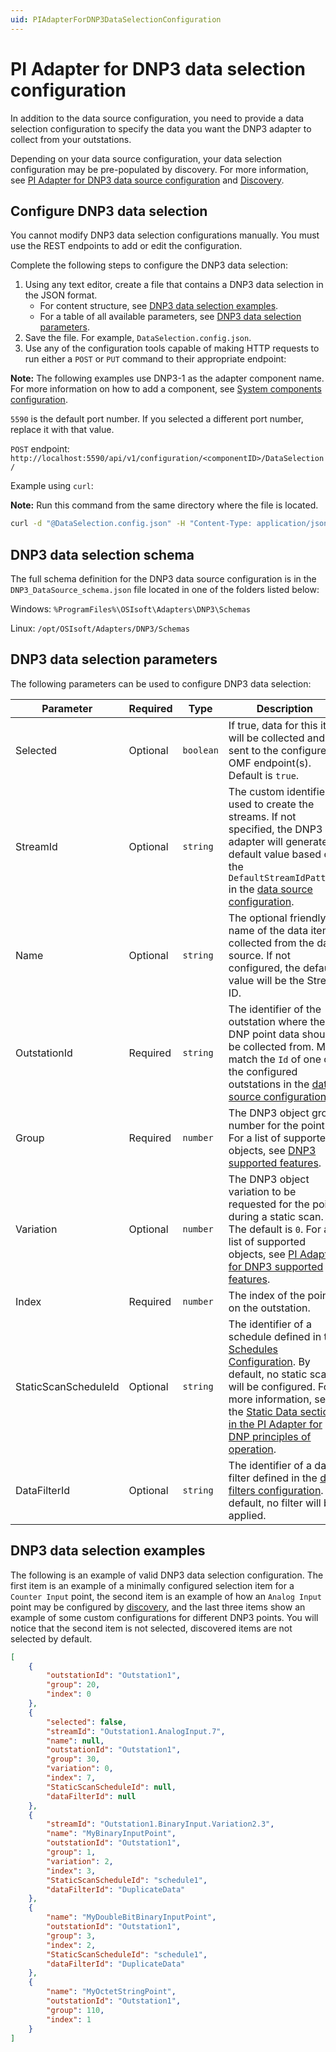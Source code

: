 ```yaml
---
uid: PIAdapterForDNP3DataSelectionConfiguration
---
```


# PI Adapter for DNP3 data selection configuration

In addition to the data source configuration, you need to provide a data selection configuration to specify the data you want the DNP3 adapter to collect from your outstations.

Depending on your data source configuration, your data selection configuration may be pre-populated by discovery. For more information, see [PI Adapter for DNP3 data source configuration](xref:PIAdapterForDNP3DataSourceConfiguration) and [Discovery](xref:PIAdapterForDNP3PrinciplesOfOperation#discovery).

## Configure DNP3 data selection

You cannot modify DNP3 data selection configurations manually. You must use the REST endpoints to add or edit the configuration.

Complete the following steps to configure the DNP3 data selection:

1. Using any text editor, create a file that contains a DNP3 data selection in the JSON format.
    - For content structure, see [DNP3 data selection examples](#dnp3-data-selection-examples).
    - For a table of all available parameters, see [DNP3 data selection parameters](#dnp3-data-selection-parameters).
1. Save the file. For example, `DataSelection.config.json`.
1. Use any of the configuration tools capable of making HTTP requests to run either a `POST` or `PUT` command to their appropriate endpoint:

**Note:** The following examples use DNP3-1 as the adapter component name. For more information on how to add a component, see [System components configuration](xref:SystemComponentsConfiguration).

`5590` is the default port number. If you selected a different port number, replace it with that value.

`POST` endpoint: `http://localhost:5590/api/v1/configuration/<componentID>/DataSelection/`

Example using `curl`:

**Note:** Run this command from the same directory where the file is located.

```bash 
curl -d "@DataSelection.config.json" -H "Content-Type: application/json" -X POST "http://localhost:5590/api/v1/configuration/DNP3-1/DataSelection"
```

## DNP3 data selection schema

The full schema definition for the DNP3 data source configuration is in the `DNP3_DataSource_schema.json` file located in one of the folders listed below:


Windows: `%ProgramFiles%\OSIsoft\Adapters\DNP3\Schemas`

Linux: `/opt/OSIsoft/Adapters/DNP3/Schemas`

## DNP3 data selection parameters

The following parameters can be used to configure DNP3 data selection: 

| Parameter | Required | Type | Description |
| --------- | -------- | ---- | ----------- |
| Selected | Optional | `boolean` | If true, data for this item will be collected and sent to the configured OMF endpoint(s). Default is `true`. |
| StreamId | Optional | `string` | The custom identifier used to create the streams. If not specified, the DNP3 adapter will generate a default value based on the `DefaultStreamIdPattern` in the [data source configuration](xref:PIAdapterForDNP3DataSourceConfiguration). |
| Name | Optional | `string` | The optional friendly name of the data item collected from the data source. If not configured, the default value will be the Stream ID. |
| OutstationId | Required | `string` | The identifier of the outstation where the DNP point data should be collected from. Must match the `Id` of one of the configured outstations in the [data source configuration](xref:PIAdapterForDNP3DataSourceConfiguration). |
| Group | Required | `number` | The DNP3 object group number for the point. For a list of supported objects, see [DNP3 supported features](xref:PIAdapterForDNP3SupportedFeatures).  |
| Variation | Optional | `number` | The DNP3 object variation to be requested for the point during a static scan. The default is `0`. For a list of supported objects, see [PI Adapter for DNP3 supported features](xref:PIAdapterForDNP3SupportedFeatures). |
| Index | Required | `number` | The index of the point on the outstation. 
| StaticScanScheduleId | Optional | `string` | The identifier of a schedule defined in the [Schedules Configuration](xref:SchedulesConfiguration). By default, no static scan will be configured. For more information, see the [Static Data section in the PI Adapter for DNP principles of operation](xref:PIAdapterForDNP3PrinciplesOfOperation#static-data). |
| DataFilterId | Optional | `string` | The identifier of a data filter defined in the [data filters configuration](xref:DataFiltersConfiguration). By default, no filter will be applied. |

## DNP3 data selection examples

The following is an example of valid DNP3 data selection configuration. The first item is an example of a minimally configured selection item for a `Counter Input` point, the second item is an example of how an `Analog Input` point may be configured by [discovery](xref:PIAdapterForDNP3PrinciplesOfOperation#discovery), and the last three items show an example of some custom configurations for different DNP3 points. You will notice that the second item is not selected, discovered items are not selected by default. 

```json
[
    {
        "outstationId": "Outstation1",
        "group": 20,
        "index": 0
    },
    {
        "selected": false,
        "streamId": "Outstation1.AnalogInput.7",
        "name": null,
        "outstationId": "Outstation1",
        "group": 30,
        "variation": 0,
        "index": 7,
        "StaticScanScheduleId": null,
        "dataFilterId": null
    },
    {
        "streamId": "Outstation1.BinaryInput.Variation2.3",
        "name": "MyBinaryInputPoint",
        "outstationId": "Outstation1",
        "group": 1,
        "variation": 2,
        "index": 3,
        "StaticScanScheduleId": "schedule1",
        "dataFilterId": "DuplicateData"
    },
    {
        "name": "MyDoubleBitBinaryInputPoint",
        "outstationId": "Outstation1",
        "group": 3,
        "index": 2,
        "StaticScanScheduleId": "schedule1",
        "dataFilterId": "DuplicateData"
    },
    {
        "name": "MyOctetStringPoint",
        "outstationId": "Outstation1",
        "group": 110,
        "index": 1
    }
]
```
